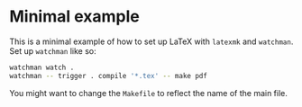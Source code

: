 # Minimal example

This is a minimal example of how to set up LaTeX with `latexmk` and `watchman`. Set up `watchman` like so:

```sh
watchman watch .
watchman -- trigger . compile '*.tex' -- make pdf
```

You might want to change the `Makefile` to reflect the name of the main file.

